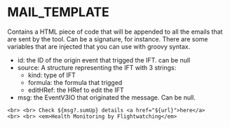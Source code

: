 # MAIL\_TEMPLATE

Contains a HTML piece of code that will be appended to all the emails that are sent by the tool. Can be a signature, for instance. There are some variables that are injected that you can use with groovy syntax.

* id: the ID of the origin event that trigged the IFT. can be null
* source: A structure representing the IFT with 3 strings: 
  * kind: type of IFT
  * formula: the formula that trigged
  * editHRef: the HRef to edit the IFT
* msg: the EventV3IO that originated the message. Can be null. 

```markup
<br> <br> Check ${msg?.sumUp} details <a href="${url}">here</a> 
<br> <br> <em>Health Monitoring by Flightwatching</em>
```

